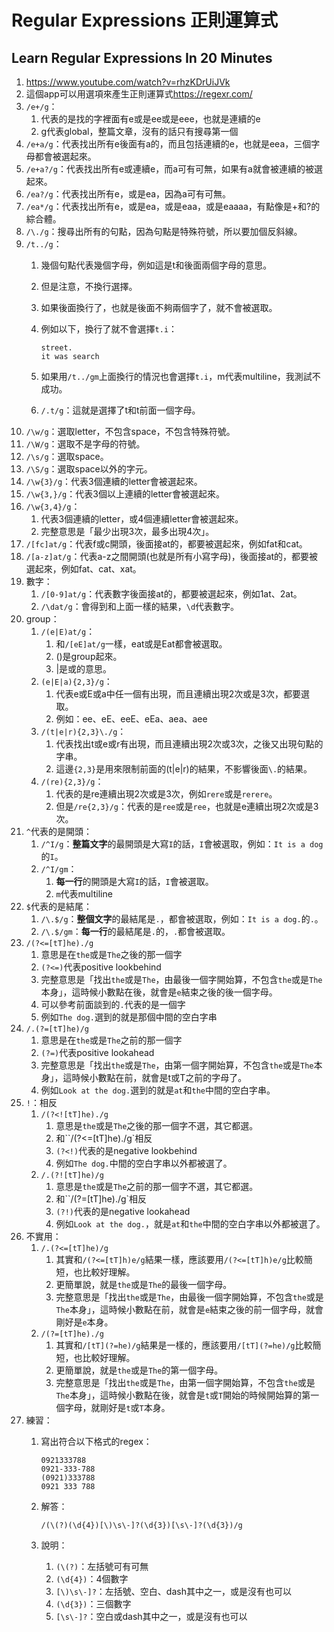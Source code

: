 # Regular Expressions 正則運算式

## Learn Regular Expressions In 20 Minutes

1. <https://www.youtube.com/watch?v=rhzKDrUiJVk>
2. 這個app可以用選項來產生正則運算式<https://regexr.com/>
3. `/e+/g`：
   1. 代表的是找的字裡面有e或是ee或是eee，也就是連續的e
   2. g代表global，整篇文章，沒有的話只有搜尋第一個
4. `/e+a/g`：代表找出所有e後面有a的，而且包括連續的e，也就是eea，三個字母都會被選起來。
5. `/e+a?/g`：代表找出所有e或連續e，而a可有可無，如果有a就會被連續的被選起來。
6. `/ea?/g`：代表找出所有e，或是ea，因為a可有可無。
7. `/ea*/g`：代表找出所有e，或是ea，或是eaa，或是eaaaa，有點像是+和?的綜合體。
8. `/\./g`：搜尋出所有的句點，因為句點是特殊符號，所以要加個反斜線。
9. `/t../g`：
   1. 幾個句點代表幾個字母，例如這是t和後面兩個字母的意思。
   2. 但是注意，不換行選擇。
   3. 如果後面換行了，也就是後面不夠兩個字了，就不會被選取。
   4. 例如以下，換行了就不會選擇`t.i`：

      ```text
      street.
      it was search
      ```

   5. 如果用`/t../gm`上面換行的情況也會選擇`t.i`，m代表multiline，我測試不成功。
   6. `/.t/g`：這就是選擇了t和t前面一個字母。
10. `/\w/g`：選取letter，不包含space，不包含特殊符號。
11. `/\W/g`：選取不是字母的符號。
12. `/\s/g`：選取space。
13. `/\S/g`：選取space以外的字元。
14. `/\w{3}/g`：代表3個連續的letter會被選起來。
15. `/\w{3,}/g`：代表3個以上連續的letter會被選起來。
16. `/\w{3,4}/g`：
    1. 代表3個連續的letter，或4個連續letter會被選起來。
    2. 完整意思是「最少出現3次，最多出現4次」。
17. `/[fc]at/g`：代表f或c開頭，後面接at的，都要被選起來，例如fat和cat。
18. `/[a-z]at/g`：代表a-z之間開頭(也就是所有小寫字母)，後面接at的，都要被選起來，例如fat、cat、xat。
19. 數字：
    1. `/[0-9]at/g`：代表數字後面接at的，都要被選起來，例如1at、2at。
    2. `/\dat/g`：會得到和上面一樣的結果，`\d`代表數字。
20. group：
    1. `/(e|E)at/g`：
       1. 和`/[eE]at/g`一樣，eat或是Eat都會被選取。
       2. ()是group起來。
       3. |是或的意思。
    2. `(e|E|a){2,3}/g`：
       1. 代表e或E或a中任一個有出現，而且連續出現2次或是3次，都要選取。
       2. 例如：ee、eE、eeE、eEa、aea、aee
    3. `/(t|e|r){2,3}\./g`：
       1. 代表找出t或e或r有出現，而且連續出現2次或3次，之後又出現句點的字串。
       2. 這邊`{2,3}`是用來限制前面的(t|e|r)的結果，不影響後面`\.`的結果。
    4. `/(re){2,3}/g`：
       1. 代表的是re連續出現2次或是3次，例如`rere`或是`rerere`。
       2. 但是`/re{2,3}/g`：代表的是`ree`或是`ree`，也就是e連續出現2次或是3次。
21. `^`代表的是開頭：
    1. `/^I/g`：**整篇文字**的最開頭是大寫`I`的話，`I`會被選取，例如：`It is a dog`的`I`。
    2. `/^I/gm`：
       1. **每一行**的開頭是大寫`I`的話，`I`會被選取。
       2. `m`代表multiline
22. `$`代表的是結尾：
    1. `/\.$/g`：**整個文字**的最結尾是`.`，都會被選取，例如：`It is a dog.`的`.`。
    2. `/\.$/gm`：**每一行**的最結尾是`.`的，`.`都會被選取。
23. `/(?<=[tT]he)./g`
    1. 意思是在`the`或是`The`之後的那一個字
    2. `(?<=)`代表positive lookbehind
    3. 完整意思是「找出`the`或是`The`，由最後一個字開始算，不包含`the`或是`The`本身」，這時候小數點在後，就會是`e`結束之後的後一個字母。
    4. 可以參考前面談到的`.`代表的是一個字
    5. 例如`The dog.`選到的就是那個中間的空白字串
24. `/.(?=[tT]he)/g`
    1. 意思是在`the`或是`The`之前的那一個字
    2. `(?=)`代表positive lookahead
    3. 完整意思是「找出`the`或是`The`，由第一個字開始算，不包含`the`或是`The`本身」，這時候小數點在前，就會是t或T之前的字母了。
    4. 例如`Look at the dog.`選到的就是`at`和`the`中間的空白字串。
25. `!`：相反
    1. `/(?<![tT]he)./g`
       1. 意思是`the`或是`The`之後的那一個字不選，其它都選。
       2. 和``/(?<=[tT]he)./g`相反
       3. `(?<!)`代表的是negative lookbehind
       4. 例如`The dog.`中間的空白字串以外都被選了。
    2. `/.(?![tT]he)/g`
       1. 意思是`the`或是`The`之前的那一個字不選，其它都選。
       2. 和``/(?=[tT]he)./g`相反
       3. `(?!)`代表的是negative lookahead
       4. 例如`Look at the dog.`，就是`at`和`the`中間的空白字串以外都被選了。
26. 不實用：
    1. `/.(?<=[tT]he)/g`
       1. 其實和`/(?<=[tT]h)e/g`結果一樣，應該要用`/(?<=[tT]h)e/g`比較簡短，也比較好理解。
       2. 更簡單說，就是`the`或是`The`的最後一個字母。
       3. 完整意思是「找出`the`或是`The`，由最後一個字開始算，不包含`the`或是`The`本身」，這時候小數點在前，就會是`e`結束之後的前一個字母，就會剛好是`e`本身。
    2. `/(?=[tT]he)./g`
       1. 其實和`/[tT](?=he)/g`結果是一樣的，應該要用`/[tT](?=he)/g`比較簡短，也比較好理解。
       2. 更簡單說，就是`the`或是`The`的第一個字母。
       3. 完整意思是「找出`the`或是`The`，由第一個字開始算，不包含`the`或是`The`本身」，這時候小數點在後，就會是`t`或`T`開始的時候開始算的第一個字母，就剛好是`t`或`T`本身。
27. 練習：
    1. 寫出符合以下格式的regex：

         ```text
         0921333788
         0921-333-788
         (0921)333788
         0921 333 788
         ```

    2. 解答：

         ```regex
         /(\(?)(\d{4})[\)\s\-]?(\d{3})[\s\-]?(\d{3})/g
         ```

    3. 說明：
       1. `(\(?)`：左括號可有可無
       2. `(\d{4})`：4個數字
       3. `[\)\s\-]?`：左括號、空白、dash其中之一，或是沒有也可以
       4. `(\d{3})`：三個數字
       5. `[\s\-]?`：空白或dash其中之一，或是沒有也可以
